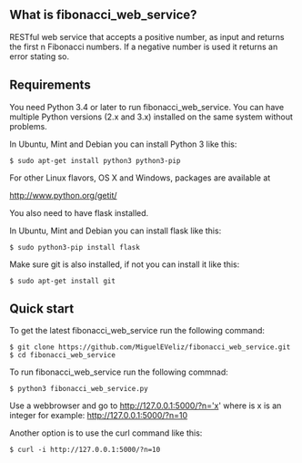 What is fibonacci_web_service?
-------------

RESTful web service that accepts a positive number, as input and returns the first n Fibonacci numbers.
If a negative number is used it returns an error stating so.

Requirements
------------

You need Python 3.4 or later to run fibonacci_web_service.  You can have multiple Python
versions (2.x and 3.x) installed on the same system without problems.

In Ubuntu, Mint and Debian you can install Python 3 like this:

    $ sudo apt-get install python3 python3-pip

For other Linux flavors, OS X and Windows, packages are available at

  http://www.python.org/getit/
  
You also need to have flask installed.

In Ubuntu, Mint and Debian you can install flask like this:

    $ sudo python3-pip install flask
    
Make sure git is also installed, if not you can install it like this:

    $ sudo apt-get install git  


Quick start
-----------
To get the latest fibonacci_web_service run the following command:

    $ git clone https://github.com/MiguelEVeliz/fibonacci_web_service.git
    $ cd fibonacci_web_service

To run fibonacci_web_service run the following commnad:

    $ python3 fibonacci_web_service.py

Use a webbrowser and go to http://127.0.0.1:5000/?n='x' where is x is an integer for example: http://127.0.0.1:5000/?n=10

Another option is to use the curl command like this:

    $ curl -i http://127.0.0.1:5000/?n=10
    
